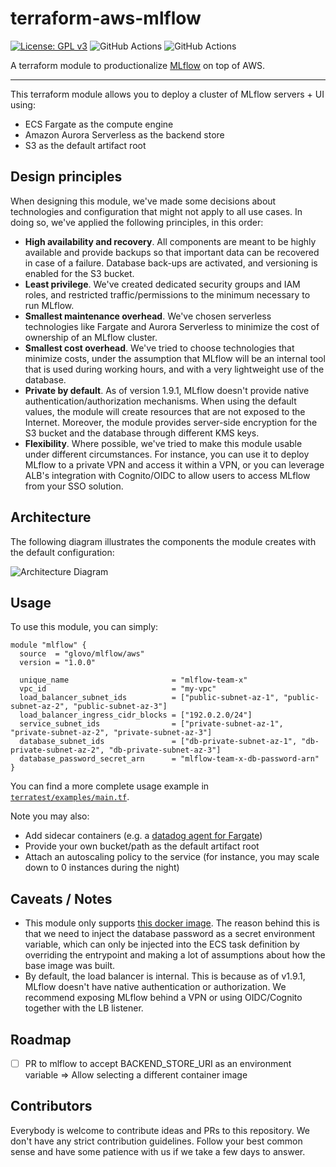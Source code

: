 # terraform-aws-mlflow
[![License: GPL v3](https://img.shields.io/badge/License-GPLv3-blue.svg)](./LICENSE)
![GitHub Actions](https://github.com/Glovo/terraform-aws-mlflow/workflows/Static%20analysis/badge.svg)
![GitHub Actions](https://github.com/Glovo/terraform-aws-mlflow/workflows/Infrastructure%20tests/badge.svg)

A terraform module to productionalize [MLflow](https://mlflow.org) on top of AWS.

---

This terraform module allows you to deploy a cluster of MLflow servers + UI using:

- ECS Fargate as the compute engine
- Amazon Aurora Serverless as the backend store
- S3 as the default artifact root


## Design principles

When designing this module, we've made some decisions about technologies and configuration that might not apply to all use cases. In doing so, we've applied the following principles, in this order:

- __High availability and recovery__. All components are meant to be highly available and provide backups so that important data can be recovered in case of a failure. Database back-ups are activated, and versioning is enabled for the S3 bucket.
- __Least privilege__. We've created dedicated security groups and IAM roles, and restricted traffic/permissions to the minimum necessary to run MLflow.
- __Smallest maintenance overhead__. We've chosen serverless technologies like Fargate and Aurora Serverless to minimize the cost of ownership of an MLflow cluster.
- __Smallest cost overhead__. We've tried to choose technologies that minimize costs, under the assumption that MLflow will be an internal tool that is used during working hours, and with a very lightweight use of the database.
- __Private by default__. As of version 1.9.1, MLflow doesn't provide native authentication/authorization mechanisms. When using the default values, the module will create resources that are not exposed to the Internet. Moreover, the module provides server-side encryption for the S3 bucket and the database through different KMS keys.
- __Flexibility__. Where possible, we've tried to make this module usable under different circumstances. For instance, you can use it to deploy MLflow to a private VPN and access it within a VPN, or you can leverage ALB's integration with Cognito/OIDC to allow users to access MLflow from your SSO solution.


## Architecture

The following diagram illustrates the components the module creates with the default configuration:

![Architecture Diagram](diagrams/architecture.png)


## Usage

To use this module, you can simply:

```hcl
module "mlflow" {
  source  = "glovo/mlflow/aws"
  version = "1.0.0"

  unique_name                       = "mlflow-team-x"
  vpc_id                            = "my-vpc"
  load_balancer_subnet_ids          = ["public-subnet-az-1", "public-subnet-az-2", "public-subnet-az-3"]
  load_balancer_ingress_cidr_blocks = ["192.0.2.0/24"]
  service_subnet_ids                = ["private-subnet-az-1", "private-subnet-az-2", "private-subnet-az-3"]
  database_subnet_ids               = ["db-private-subnet-az-1", "db-private-subnet-az-2", "db-private-subnet-az-3"]
  database_password_secret_arn      = "mlflow-team-x-db-password-arn"
}
```

You can find a more complete usage example in [`terratest/examples/main.tf`](terratest/examples/main.tf).

Note you may also:

- Add sidecar containers (e.g. a [datadog agent for Fargate](https://www.datadoghq.com/blog/monitor-aws-fargate/))
- Provide your own bucket/path as the default artifact root
- Attach an autoscaling policy to the service (for instance, you may scale down to 0 instances during the night)


## Caveats / Notes

* This module only supports [this docker image](https://hub.docker.com/r/larribas/mlflow). The reason behind this is that we need to inject the database password as a secret environment variable, which can only be injected into the ECS task definition by overriding the entrypoint and making a lot of assumptions about how the base image was built.
* By default, the load balancer is internal. This is because as of v1.9.1, MLflow doesn't have native authentication or authorization. We recommend exposing MLflow behind a VPN or using OIDC/Cognito together with the LB listener.


## Roadmap

- [ ] PR to mlflow to accept BACKEND_STORE_URI as an environment variable => Allow selecting a different container image


## Contributors

Everybody is welcome to contribute ideas and PRs to this repository. We don't have any strict contribution guidelines. Follow your best common sense and have some patience with us if we take a few days to answer.

